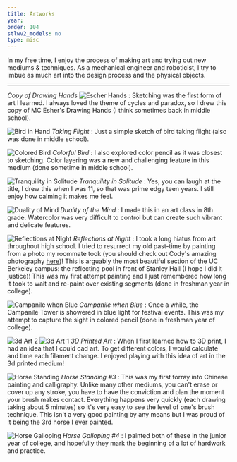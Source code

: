 ```yaml
---
title: Artworks
year:   
order: 104
stlwv2_models: no
type: misc
---
```


In my free time, I enjoy the process of making art and trying out new mediums & techniques.
As a mechanical engineer and roboticist, I try to imbue as much art into the design process and the physical objects.

---

*Copy of Drawing Hands*
![Escher Hands](/website/assets/images/HandsPbrighter.jpg)
:  Sketching was the first form of art I learned.
I always loved the theme of cycles and paradox, so I drew this copy of MC Esher's Drawing Hands (I think sometimes back in middle school).	



![Bird in Hand](/website/assets/images/BirdHandPbrighter.jpg)
*Taking Flight*
:  Just a simple sketch of bird taking flight (also was done in middle school).


![Colored Bird](/website/assets/images/BirdCPbrighter.jpg)
*Colorful Bird*
:  I also explored color pencil as it was closest to sketching.
Color layering was a new and challenging feature in this medium (done sometime in middle school).



![Tranquility in Solitude](/website/assets/images/SolitudeCPbrighter.jpg)
*Tranquility in Solitude*
:  Yes, you can laugh at the title, I drew this when I was 11, so that was prime edgy teen years. 
I still enjoy how calming it makes me feel. 


![Duality of Mind](/website/assets/images/MindWCbrighter.jpg)
*Duality of the Mind*
:  I made this in an art class in 8th grade.
Watercolor was very difficult to control but can create such vibrant and delicate features.


![Reflections at Night](/website/assets/images/ReflectionP.jpg)
*Reflections at Night*
:  I took a long hiatus from art throughout high school.
I tried to resurrect my old past-time by painting from a photo my roommate took (you should check out Cody's amazing photography [here](http://www.codylimberphotography.com/))!
This is arguably the most beautiful section of the UC Berkeley campus: the reflecting pool in front of Stanley Hall (I hope I did it justice)!
This was my first attempt painting and I just remembered how long it took to wait and re-paint over existing segments (done in freshman year in college).


![Campanile when Blue](/website/assets/images/CampMIXdarker.jpg)
*Campanile when Blue*
:  Once a while, the Campanile Tower is showered in blue light for festival events.
This was my attempt to capture the sight in colored pencil (done in freshman year of college).

![3d Art 2](/website/assets/images/3dArt2.JPG)
![3d Art 1](/website/assets/images/3dArt1.JPG)
*3D Printed Art*
:  When I first learned how to 3D print, I had an idea that I could cad art.
To get different colors, I would calculate and time each filament change.
I enjoyed playing with this idea of art in the 3d printed medium!



![Horse Standing](/website/assets/images/Horse2MB.jpg)
*Horse Standing #3*
:  This was my first forray into Chinese painting and calligraphy. 
Unlike many other mediums, you can't erase or cover up any stroke, you have to have the conviction and plan the moment your brush makes contact.
Everything happens very quickly (each drawing taking about 5 minutes) so it's very easy to see the level of one's brush technique. 
This isn't a very good painting by any means but I was proud of it being the 3rd horse I ever painted.


![Horse Galloping](/website/assets/images/HorseMB.jpg)
*Horse Galloping #4*
:  I painted both of these in the junior year of college, and hopefully they mark the beginning of a lot of hardwork and practice.

